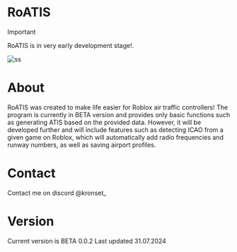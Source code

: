 # RoATIS

> [!IMPORTANT]
> RoATIS is in very early development stage!.

![ss](https://media.discordapp.net/attachments/1119182711584731247/1267850724692459580/image.png?ex=66aaf240&is=66a9a0c0&hm=012244028c52868d9cf10e9e317f6d92d107ac947527d5db263fae2be2a2d4a2&=&format=webp&quality=lossless)

# About
RoATIS was created to make life easier for Roblox air traffic controllers! The program is currently in BETA version and provides only basic functions such as generating ATIS based on the provided data. However, it will be developed further and will include features such as detecting ICAO from a given game on Roblox, which will automatically add radio frequencies and runway numbers, as well as saving airport profiles.

# Contact

Contact me on discord @kronset_

# Version

Current version is BETA 0.0.2 Last updated 31.07.2024
